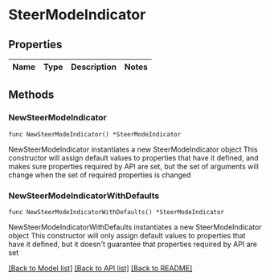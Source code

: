 # SteerModeIndicator

## Properties

Name | Type | Description | Notes
------------ | ------------- | ------------- | -------------

## Methods

### NewSteerModeIndicator

`func NewSteerModeIndicator() *SteerModeIndicator`

NewSteerModeIndicator instantiates a new SteerModeIndicator object
This constructor will assign default values to properties that have it defined,
and makes sure properties required by API are set, but the set of arguments
will change when the set of required properties is changed

### NewSteerModeIndicatorWithDefaults

`func NewSteerModeIndicatorWithDefaults() *SteerModeIndicator`

NewSteerModeIndicatorWithDefaults instantiates a new SteerModeIndicator object
This constructor will only assign default values to properties that have it defined,
but it doesn't guarantee that properties required by API are set


[[Back to Model list]](../README.md#documentation-for-models) [[Back to API list]](../README.md#documentation-for-api-endpoints) [[Back to README]](../README.md)


